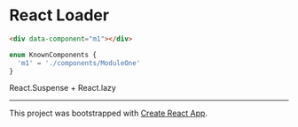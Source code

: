 # React Loader

```html
<div data-component="m1"></div>
```

```typescript
enum KnownComponents {  
  'm1' = './components/ModuleOne'  
}
```

React.Suspense + React.lazy

---

This project was bootstrapped with [Create React App](https://github.com/facebook/create-react-app).
